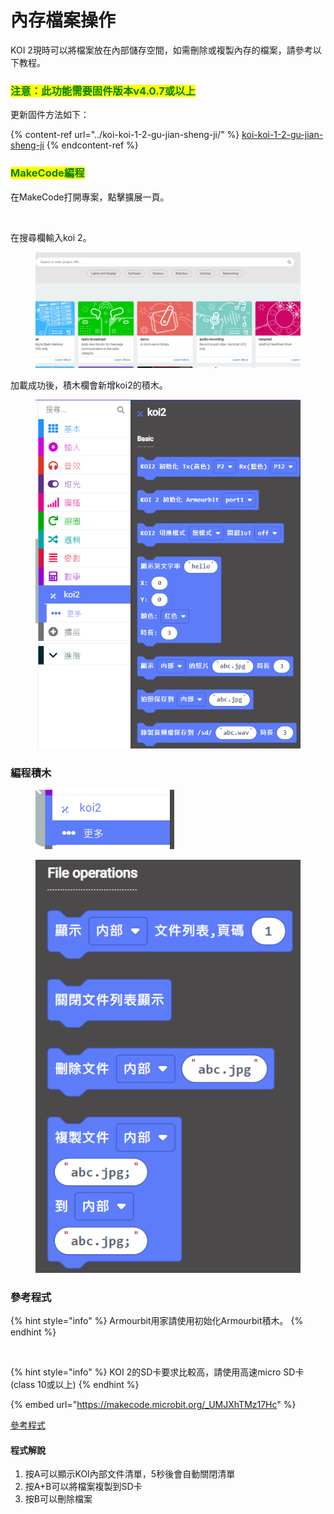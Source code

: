 # 內存檔案操作

KOI 2現時可以將檔案放在內部儲存空間，如需刪除或複製內存的檔案，請參考以下教程。

### <mark style="color:green;">注意：此功能需要固件版本v4.0.7或以上</mark>

更新固件方法如下：

{% content-ref url="../koi-koi-1-2-gu-jian-sheng-ji/" %}
[koi-koi-1-2-gu-jian-sheng-ji](../koi-koi-1-2-gu-jian-sheng-ji/)
{% endcontent-ref %}

### <mark style="color:green;">MakeCode編程</mark>

在MakeCode打開專案，點擊擴展一頁。

<figure><img src="https://kittenbothk.readthedocs.io/en/latest/_images/16-1.png" alt=""><figcaption></figcaption></figure>

在搜尋欄輸入koi 2。

<figure><img src="../../../.gitbook/assets/koi2_ext.gif" alt=""><figcaption></figcaption></figure>

加載成功後，積木欄會新增koi2的積木。

<figure><img src="../../../.gitbook/assets/image (1) (1) (1) (1) (1) (1) (1) (1) (1) (1) (1) (1) (1) (1) (1) (1) (1) (1) (1) (1) (1) (1).png" alt=""><figcaption></figcaption></figure>

### 編程積木

<figure><img src="../../../.gitbook/assets/image (63).png" alt=""><figcaption></figcaption></figure>

<figure><img src="../../../.gitbook/assets/image (2) (1) (1) (1) (1) (1) (1) (1) (1) (1) (1) (1) (1) (1) (1) (1) (1).png" alt=""><figcaption></figcaption></figure>

### 參考程式

{% hint style="info" %}
Armourbit用家請使用初始化Armourbit積木。
{% endhint %}

<figure><img src="https://files.gitbook.com/v0/b/gitbook-x-prod.appspot.com/o/spaces%2F6uJvpXC43onNIIwhMlWo%2Fuploads%2FPGyECwlPd2M3JqUBLDfO%2Fimage.png?alt=media&#x26;token=662ace3f-a8eb-4fbf-8a10-1d9643c88b1e" alt=""><figcaption></figcaption></figure>

{% hint style="info" %}
KOI 2的SD卡要求比較高，請使用高速micro SD卡(class 10或以上)
{% endhint %}

{% embed url="https://makecode.microbit.org/_UMJXhTMz17Hc" %}

[參考程式](https://makecode.microbit.org/_UMJXhTMz17Hc)

#### 程式解說

1. 按A可以顯示KOI內部文件清單，5秒後會自動關閉清單
2. 按A+B可以將檔案複製到SD卡
3. 按B可以刪除檔案
